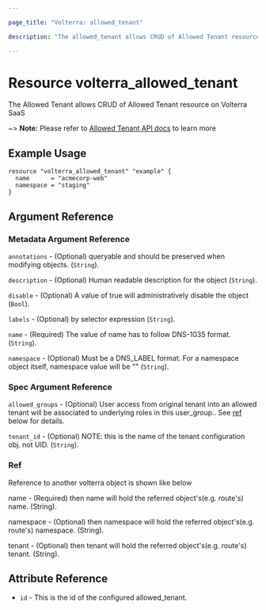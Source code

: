 ```yaml
---

page_title: "Volterra: allowed_tenant"

description: "The allowed_tenant allows CRUD of Allowed Tenant resource on Volterra SaaS"

---
```


Resource volterra_allowed_tenant
================================

The Allowed Tenant allows CRUD of Allowed Tenant resource on Volterra SaaS

~> **Note:** Please refer to [Allowed Tenant API docs](https://docs.cloud.f5.com/docs/api/allowed-tenant) to learn more

Example Usage
-------------

```hcl
resource "volterra_allowed_tenant" "example" {
  name      = "acmecorp-web"
  namespace = "staging"
}

```

Argument Reference
------------------

### Metadata Argument Reference

`annotations` - (Optional) queryable and should be preserved when modifying objects. (`String`).

`description` - (Optional) Human readable description for the object (`String`).

`disable` - (Optional) A value of true will administratively disable the object (`Bool`).

`labels` - (Optional) by selector expression (`String`).

`name` - (Required) The value of name has to follow DNS-1035 format. (`String`).

`namespace` - (Optional) Must be a DNS_LABEL format. For a namespace object itself, namespace value will be "" (`String`).

### Spec Argument Reference

`allowed_groups` - (Optional) User access from original tenant into an allowed tenant will be associated to underlying roles in this user_group.. See [ref](#ref) below for details.

`tenant_id` - (Optional) NOTE: this is the name of the tenant configuration obj. not UID. (`String`).

### Ref

Reference to another volterra object is shown like below

name - (Required) then name will hold the referred object's(e.g. route's) name. (String).

namespace - (Optional) then namespace will hold the referred object's(e.g. route's) namespace. (String).

tenant - (Optional) then tenant will hold the referred object's(e.g. route's) tenant. (String).

Attribute Reference
-------------------

-	`id` - This is the id of the configured allowed_tenant.
